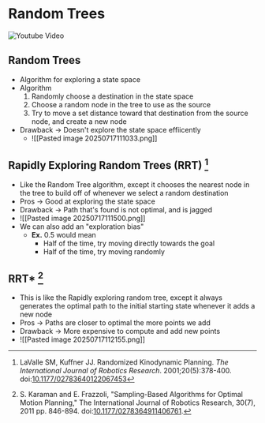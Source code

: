 # Random Trees
![Youtube Video](https://www.youtube.com/watch?v=Ob3BIJkQJEw)
## Random Trees
- Algorithm for exploring a state space
- Algorithm
	1. Randomly choose a destination in the state space
	2. Choose a random node in the tree to use as the source
	3. Try to move a set distance toward that destination from the source node, and create a new node
- Drawback -> Doesn't explore the state space effiicently
	- ![[Pasted image 20250717111033.png]]
## Rapidly Exploring Random Trees (RRT) [^1]
- Like the Random Tree algorithm, except it chooses the nearest node in the tree to build off of whenever we select a random destination
- Pros -> Good at exploring the state space
- Drawback -> Path that's found is not optimal, and is jagged
- ![[Pasted image 20250717111500.png]]
- We can also add an "exploration bias"
	- **Ex.** 0.5 would mean
		- Half of the time, try moving directly towards the goal
		- Half of the time, try moving randomly
## RRT* [^2]
- This is like the Rapidly exploring random tree, except it always generates the optimal path to the initial starting state whenever it adds a new node
- Pros -> Paths are closer to optimal the more points we add
- Drawback -> More expensive to compute and add new points
- ![[Pasted image 20250717112155.png]]

[^1]: LaValle SM, Kuffner JJ. Randomized Kinodynamic Planning. _The International Journal of Robotics Research_. 2001;20(5):378-400. doi:[10.1177/02783640122067453](https://doi.org/10.1177/02783640122067453)
[^2]: S. Karaman and E. Frazzoli, "Sampling-Based Algorithms for Optimal Motion Planning," The International Journal of Robotics Research, 30(7), 2011 pp. 846-894. doi:[10.1177/0278364911406761](https://arxiv.org/abs/1105.1186).